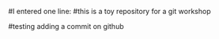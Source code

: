 #I entered one line:
#this is a toy repository for a git workshop

#testing adding a commit on github
